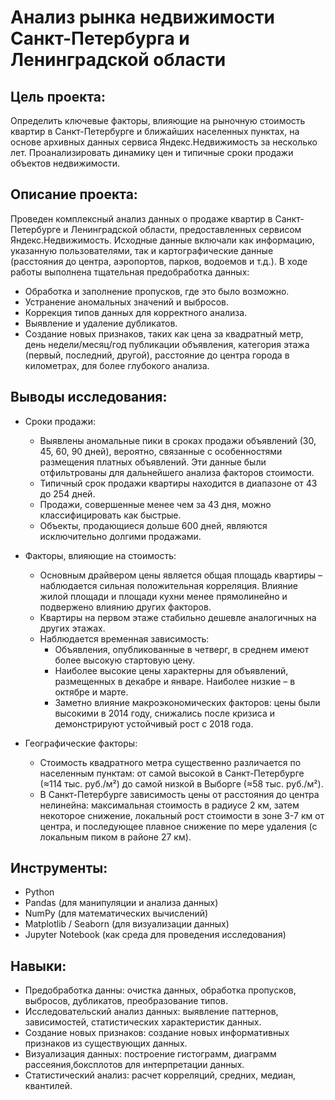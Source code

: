 # Анализ рынка недвижимости Санкт-Петербурга и Ленинградской области

## Цель проекта:

Определить ключевые факторы, влияющие на рыночную стоимость квартир в Санкт-Петербурге и ближайших населенных пунктах, на основе архивных данных сервиса Яндекс.Недвижимость за несколько лет. Проанализировать динамику цен и типичные сроки продажи объектов недвижимости.

## Описание проекта:

Проведен комплексный анализ данных о продаже квартир в Санкт-Петербурге и Ленинградской области, предоставленных сервисом Яндекс.Недвижимость. Исходные данные включали как информацию, указанную пользователями, так и картографические данные (расстояния до центра, аэропортов, парков, водоемов и т.д.). В ходе работы выполнена тщательная предобработка данных:
*   Обработка и заполнение пропусков, где это было возможно.
*   Устранение аномальных значений и выбросов.
*   Коррекция типов данных для корректного анализа.
*   Выявление и удаление дубликатов.
*   Создание новых признаков, таких как цена за квадратный метр, день недели/месяц/год публикации объявления, категория этажа (первый, последний, другой), расстояние до центра города в километрах, для более глубокого анализа.

## Выводы исследования:

*   Сроки продажи:
    *   Выявлены аномальные пики в сроках продажи объявлений (30, 45, 60, 90 дней), вероятно, связанные с особенностями размещения платных объявлений. Эти данные были отфильтрованы для дальнейшего анализа факторов стоимости.
    *   Типичный срок продажи квартиры находится в диапазоне от 43 до 254 дней.
    *   Продажи, совершенные менее чем за 43 дня, можно классифицировать как быстрые.
    *   Объекты, продающиеся дольше 600 дней, являются исключительно долгими продажами.

*   Факторы, влияющие на стоимость:
    *   Основным драйвером цены является общая площадь квартиры – наблюдается сильная положительная корреляция. Влияние жилой площади и площади кухни менее прямолинейно и подвержено влиянию других факторов.
    *   Квартиры на первом этаже стабильно дешевле аналогичных на других этажах.
    *   Наблюдается временная зависимость:
        *   Объявления, опубликованные в четверг, в среднем имеют более высокую стартовую цену.
        *   Наиболее высокие цены характерны для объявлений, размещенных в декабре и январе. Наиболее низкие – в октябре и марте.
        *   Заметно влияние макроэкономических факторов: цены были высокими в 2014 году, снижались после кризиса и демонстрируют устойчивый рост с 2018 года.

*   Географические факторы:
    *   Стоимость квадратного метра существенно различается по населенным пунктам: от самой высокой в Санкт-Петербурге (≈114 тыс. руб./м²) до самой низкой в Выборге (≈58 тыс. руб./м²).
    *   В Санкт-Петербурге зависимость цены от расстояния до центра нелинейна: максимальная стоимость в радиусе 2 км, затем некоторое снижение, локальный рост стоимости в зоне 3-7 км от центра, и последующее плавное снижение по мере удаления (с локальным пиком в районе 27 км).

## Инструменты:

*   Python
*   Pandas (для манипуляции и анализа данных)
*   NumPy (для математических вычислений)
*   Matplotlib / Seaborn (для визуализации данных)
*   Jupyter Notebook (как среда для проведения исследования)

## Навыки:

*   Предобработка данны: очистка данных, обработка пропусков, выбросов, дубликатов, преобразование типов.
*   Исследовательский анализ данных: выявление паттернов, зависимостей, статистических характеристик данных.
*   Создание новых признаков: создание новых информативных признаков из существующих данных.
*   Визуализация данных: построение гистограмм, диаграмм рассеяния,боксплотов для интерпретации данных.
*   Статистический анализ: расчет корреляций, средних, медиан, квантилей.

